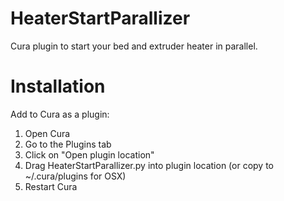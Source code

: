 # HeaterStartParallizer
Cura plugin to start your bed and extruder heater in parallel.

Installation
==========
Add to Cura as a plugin:

1. Open Cura
2. Go to the Plugins tab
3. Click on "Open plugin location"
4. Drag HeaterStartParallizer.py into plugin location (or copy to ~/.cura/plugins for OSX)
5. Restart Cura
